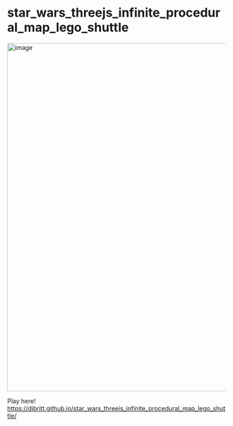 # star_wars_threejs_infinite_procedural_map_lego_shuttle

<img width="803" alt="image" src="https://github.com/djbritt/star_wars_threejs_infinite_procedural_map_lego_shuttle/assets/28036018/d67dfb75-ce19-4de0-a766-7632077e1a30">


Play here! https://djbritt.github.io/star_wars_threejs_infinite_procedural_map_lego_shuttle/
